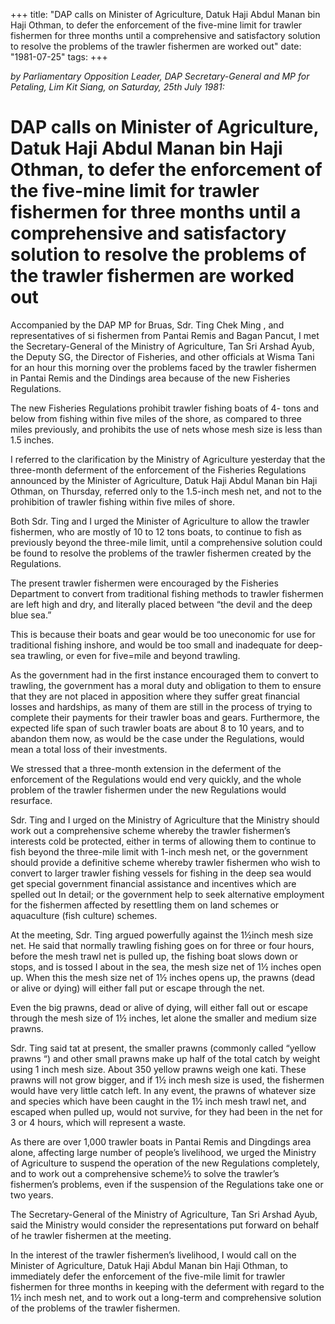 +++ 
title: "DAP calls on Minister of Agriculture, Datuk Haji Abdul Manan bin Haji Othman, to defer the enforcement of the five-mine limit for trawler fishermen for three months until a comprehensive and satisfactory solution to resolve the problems of the trawler fishermen are worked out"
date: "1981-07-25"
tags:
+++

_by Parliamentary Opposition Leader, DAP Secretary-General and MP for Petaling, Lim Kit Siang, on Saturday, 25th July 1981:_

# DAP calls on Minister of Agriculture, Datuk Haji Abdul Manan bin Haji Othman, to defer the enforcement of the five-mine limit for trawler fishermen for three months until a comprehensive and satisfactory solution to resolve the problems of the trawler fishermen are worked out	
					
Accompanied by the DAP MP for Bruas, Sdr. Ting Chek Ming , and representatives of si fishermen from Pantai Remis and Bagan Pancut, I met the Secretary-General of the Ministry of Agriculture, Tan Sri Arshad Ayub, the Deputy SG, the Director of Fisheries, and other officials at Wisma Tani for an hour this morning over the problems faced by the trawler fishermen in Pantai Remis and the Dindings area because of the new Fisheries Regulations.</u>

The new Fisheries Regulations prohibit trawler fishing boats of 4- tons and below from fishing within five miles of the shore, as compared to three miles previously, and prohibits the use of nets whose mesh size is less than 1.5 inches.

I referred to the clarification by the Ministry of Agriculture yesterday that the three-month deferment of the enforcement of the Fisheries Regulations announced by the Minister of Agriculture, Datuk Haji Abdul Manan bin Haji Othman, on Thursday, referred only to the 1.5-inch mesh net, and not to the prohibition of trawler fishing within five miles of shore.

Both Sdr. Ting and I urged the Minister of Agriculture to allow the trawler fishermen, who are mostly of 10 to 12 tons boats, to continue to fish as previously beyond the three-mile limit, until a comprehensive solution could be found to resolve the problems of the trawler fishermen created by the Regulations.

The present trawler fishermen were encouraged by the Fisheries Department to convert from traditional fishing methods to trawler fishermen are left high and dry, and literally placed between “the devil and the deep blue sea.”

This is because their boats and gear would be too uneconomic for use for traditional fishing inshore, and would be too small and inadequate for deep-sea trawling, or even for five=mile and beyond trawling.

As the government had in the first instance encouraged them to convert to trawling, the government has a moral duty and obligation to them to ensure that they are not placed in apposition where they suffer great financial losses and hardships, as many of them are still in the process of trying to complete their payments for their trawler boas and gears. Furthermore, the expected life span of such trawler boats are about 8 to 10 years, and to abandon them now, as would be the case under the Regulations, would mean a total loss of their investments.

We stressed that a three-month extension in the deferment of the enforcement of the Regulations would end very quickly, and the whole problem of the trawler fishermen under the new Regulations would resurface.

Sdr. Ting and I urged on the Ministry of Agriculture that the Ministry should work out a comprehensive scheme whereby the trawler fishermen’s interests cold be protected, either in terms of allowing them to continue to fish beyond the three-mile limit with 1-inch mesh net, or the government should provide a definitive scheme whereby trawler fishermen who wish to convert to larger trawler fishing vessels for fishing in the deep sea would get special government financial assistance and incentives which are spelled out In detail; or the government help to seek alternative employment for the fishermen affected by resettling them on land schemes or aquaculture (fish culture) schemes.

At the meeting, Sdr. Ting argued powerfully against the 1½inch mesh size net. He said that normally trawling fishing goes on for three or four hours, before the mesh trawl net is pulled up, the fishing boat slows down or stops, and is tossed I about in the sea, the mesh size net of 1½ inches open up. When this the mesh size net of 1½ inches opens up, the prawns (dead or alive or dying) will either fall put or escape through the net.

Even the big prawns, dead or alive of dying, will either fall out or escape through the mesh size of 1½ inches, let alone the smaller and medium size prawns.

Sdr. Ting said tat at present, the smaller prawns (commonly called “yellow prawns “) and other small prawns make up half of the total catch by weight using 1 inch mesh size. About 350 yellow prawns weigh one kati. These prawns will not grow bigger, and if 1½ inch mesh size is used, the fishermen would have very little catch left. In any event, the prawns of whatever size and species which have been caught in the 1½ inch mesh trawl net, and escaped when pulled up, would not survive, for they had been in the net for 3 or 4 hours, which will represent a waste.

As there are over 1,000 trawler boats in Pantai Remis and Dingdings area alone, affecting large number of people’s livelihood, we urged the Ministry of Agriculture to suspend the operation of the new Regulations completely, and to work out a comprehensive scheme½ to solve the trawler’s fishermen’s problems, even if the suspension of the Regulations take one or two years.

The Secretary-General of the Ministry of Agriculture, Tan Sri Arshad Ayub, said the Ministry would consider the representations put forward on behalf of he trawler fishermen at the meeting.

In the interest of the trawler fishermen’s livelihood, I would call on the Minister of Agriculture, Datuk Haji Abdul Manan bin Haji Othman, to immediately defer the enforcement of the five-mile limit for trawler fishermen for three months in keeping with the deferment with regard to the 1½ inch mesh net, and to work out a long-term and comprehensive solution of the problems of the trawler fishermen.
 
